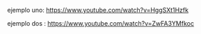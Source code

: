 ejemplo uno: https://www.youtube.com/watch?v=HggSXt1Hzfk

ejemplo dos : https://www.youtube.com/watch?v=ZwFA3YMfkoc